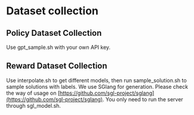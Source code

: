 # Dataset collection
## Policy Dataset Collection
Use gpt_sample.sh with your own API key.
## Reward Dataset Collection
Use interpolate.sh to get different models, then run sample_solution.sh to sample solutions with labels.
We use SGlang for generation. Please check the way of usage on [https://github.com/sgl-project/sglang](https://github.com/sgl-project/sglang). You only need to run the server through sgl_model.sh.
